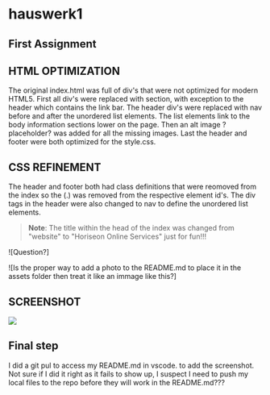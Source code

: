 # hauswerk1

## **First Assignment**


## HTML OPTIMIZATION

The original index.html was full of div's that were not optimized for modern HTML5.  First all div's were replaced with section, with exception to the header which contains the link bar.  The header div's were replaced with nav before and after the unordered list elements.  The list elements link to the body information sections lower on the page. Then an alt image ?placeholder? was added for all the missing images.  Last the header and footer were both optimized for the style.css.  

## CSS REFINEMENT

The header and footer both had class definitions that were reomoved from the index so the (.) was removed from the respective element id's. The div tags in the header were also changed to nav to define the unordered list elements. 

> **Note**: The title within the head of the index was changed from "website" to "Horiseon Online Services" just for fun!!!

![Question?]

![Is the proper way to add a photo to the README.md to place it in the assets folder then treat it like an immage like this?]

## SCREENSHOT

<img src="./Assets/images/hauswerkss.png">

## Final step

I did a git pul to access my README.md in vscode. to add the screenshot.  Not sure if I did it right as it fails to show up, I suspect I need to push my local files to the repo before they will work in the README.md???
